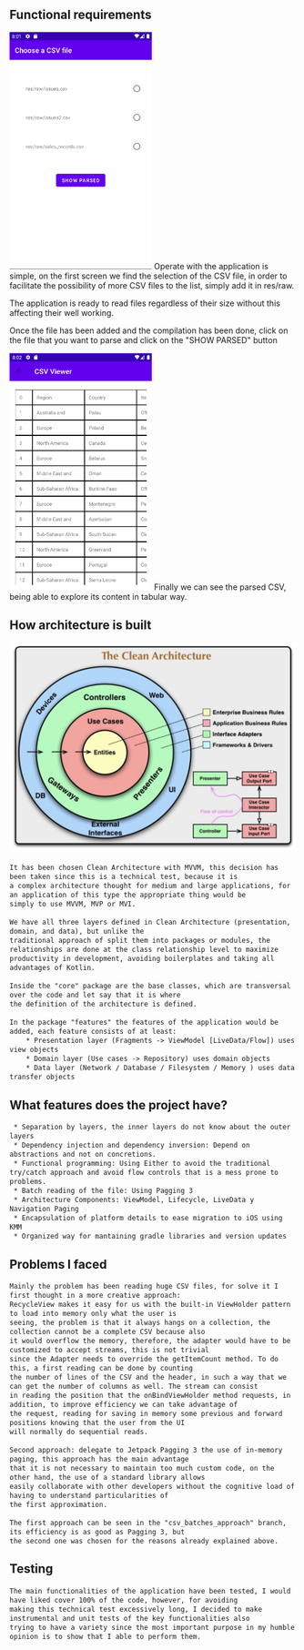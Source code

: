 ## Functional requirements

<img alt="Screen for choosing the CSV resource" src="./docs/csv_chooser.png" width="250" />
Operate with the application is simple, on the first screen we find the selection of the CSV file,
in order to facilitate the possibility of more CSV files to the list, simply add it in res/raw.

The application is ready to read files regardless of their size without this affecting their well working.

Once the file has been added and the compilation has been done, click on the file that you want to parse and
click on the "SHOW PARSED" button

<img alt="Screen for watching the CSV file parsed" src="./docs/csv_parsed.png" width="250" />
    Finally we can see the parsed CSV, being able to explore its content in tabular way.
    

## How architecture is built

![Clean Architecture](./docs/clean_architecture_onion.png)

    It has been chosen Clean Architecture with MVVM, this decision has been taken since this is a technical test, because it is
    a complex architecture thought for medium and large applications, for an application of this type the appropriate thing would be
    simply to use MVVM, MVP or MVI.

    We have all three layers defined in Clean Architecture (presentation, domain, and data), but unlike the
    traditional approach of split them into packages or modules, the relationships are done at the class relationship level to maximize
    productivity in development, avoiding boilerplates and taking all advantages of Kotlin.

    Inside the "core" package are the base classes, which are transversal over the code and let say that it is where 
    the definition of the architecture is defined.

    In the package "features" the features of the application would be added, each feature consists of at least:
        * Presentation layer (Fragments -> ViewModel [LiveData/Flow]) uses view objects
        * Domain layer (Use cases -> Repository) uses domain objects
        * Data layer (Network / Database / Filesystem / Memory ) uses data transfer objects


## What features does the project have?

     * Separation by layers, the inner layers do not know about the outer layers
     * Dependency injection and dependency inversion: Depend on abstractions and not on concretions.
     * Functional programming: Using Either to avoid the traditional try/catch approach and avoid flow controls that is a mess prone to problems.
     * Batch reading of the file: Using Pagging 3
     * Architecture Components: ViewModel, Lifecycle, LiveData y Navigation Paging
     * Encapsulation of platform details to ease migration to iOS using KMM
     * Organized way for mantaining gradle libraries and version updates

## Problems I faced

    Mainly the problem has been reading huge CSV files, for solve it I first thought in a more creative approach:
    RecycleView makes it easy for us with the built-in ViewHolder pattern to load into memory only what the user is
    seeing, the problem is that it always hangs on a collection, the collection cannot be a complete CSV because also
    it would overflow the memory, therefore, the adapter would have to be customized to accept streams, this is not trivial
    since the Adapter needs to override the getItemCount method. To do this, a first reading can be done by counting
    the number of lines of the CSV and the header, in such a way that we can get the number of columns as well. The stream can consist
    in reading the position that the onBindViewHolder method requests, in addition, to improve efficiency we can take advantage of 
    the request, reading for saving in memory some previous and forward positions knowing that the user from the UI
    will normally do sequential reads.

    Second approach: delegate to Jetpack Pagging 3 the use of in-memory paging, this approach has the main advantage
    that it is not necessary to maintain too much custom code, on the other hand, the use of a standard library allows
    easily collaborate with other developers without the cognitive load of having to understand particularities of
    the first approximation.

    The first approach can be seen in the "csv_batches_approach" branch, its efficiency is as good as Pagging 3, but
    the second one was chosen for the reasons already explained above.

## Testing

    The main functionalities of the application have been tested, I would have liked cover 100% of the code, however, for avoiding
    making this technical test excessively long, I decided to make instrumental and unit tests of the key functionalities also 
    trying to have a variety since the most important purpose in my humble opinion is to show that I able to perform them.
